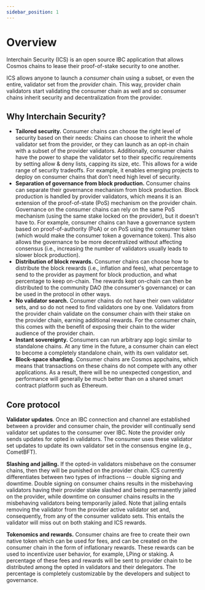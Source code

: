 ```yaml
---
sidebar_position: 1
---
```


# Overview

Interchain Security (ICS) is an open source IBC application that allows Cosmos chains to lease their proof-of-stake security to one another.

ICS allows anyone to launch a _consumer_ chain using a subset, or even the entire, validator set from the _provider_ chain.
This way, provider chain validators start validating the consumer chain as well and so consumer chains inherit security and decentralization from the provider.

## Why Interchain Security?

- **Tailored security.** 
  Consumer chains can choose the right level of security based on their needs: 
  Chains can choose to inherit the whole validator set from the provider, or they can launch as an opt-in chain with a subset of the provider validators. 
  Additionally, consumer chains have the power to shape the validator set to their specific requirements by setting allow & deny lists, capping its size, etc. 
  This allows for a wide range of security tradeoffs. 
  For example, it enables emerging projects to deploy on consumer chains that don’t need high level of security.
- **Separation of governance from block production.**
  Consumer chains can separate their governance mechanism from block production.
  Block production is handled by provider validators, which means it is an extension of the proof-of-state (PoS) mechanism on the provider chain.
  Governance on the consumer chains can rely on the same PoS mechanism (using the same stake locked on the provider), but it doesn't have to. 
  For example, consumer chains can have a governance system based on proof-of-authority (PoA) or on PoS using the consumer token (which would make the consumer token a governance token). 
  This also allows the governance to be more decentralized without affecting consensus (i.e., increasing the number of validators usually leads to slower block production). 
- **Distribution of block rewards.** 
  Consumer chains can choose how to distribute the block rewards (i.e., inflation and fees), what percentage to send to the provider as payment for block production, and what percentage to keep on-chain. 
  The rewards kept on-chain can then be distributed to the community DAO (the consumer's governance) or can be used in the protocol in other ways.
- **No validator search.** 
  Consumer chains do not have their own validator sets, and so do not need to find validators one by one. 
  Validators from the provider chain validate on the consumer chain with their stake on the provider chain, earning additional rewards. 
  For the consumer chain, this comes with the benefit of exposing their chain to the wider audience of the provider chain.
- **Instant sovereignty.** 
  Consumers can run arbitrary app logic similar to standalone chains. At any time in the future, a consumer chain can elect to become a completely standalone chain, with its own validator set.
- **Block-space sharding.** 
  Consumer chains are Cosmos appchains, which means that transactions on these chains do not compete with any other applications. As a result, there will be no unexpected congestion, and performance will generally be much better than on a shared smart contract platform such as Ethereum.

## Core protocol

**Validator updates**. 
Once an IBC connection and channel are established between a provider and consumer chain, the provider will continually send validator set updates to the consumer over IBC. Note the provider only sends updates for opted in validators. 
The consumer uses these validator set updates to update its own validator set in the consensus engine (e.g., CometBFT).

**Slashing and jailing.** 
If the opted-in validators misbehave on the consumer chains, then they will be punished on the provider chain. 
ICS currently differentiates between two types of infractions -- double signing and downtime. 
Double signing on consumer chains results in the misbehaving validators having their provider stake slashed and being permanently jailed on the provider, 
while downtime on consumer chains results in the misbehaving validators being temporarily jailed. 
Note that jailing entails removing the validator from the provider active validator set and, consequently, from any of the consumer validato sets. 
This entails the validator will miss out on both staking and ICS rewards. 

**Tokenomics and rewards.** 
Consumer chains are free to create their own native token which can be used for fees, and can be created on the consumer chain in the form of inflationary rewards. 
These rewards can be used to incentivize user behavior, for example, LPing or staking. 
A percentage of these fees and rewards will be sent to provider chain to be distributed among the opted in validators and their delegators. 
The percentage is completely customizable by the developers and subject to governance.

